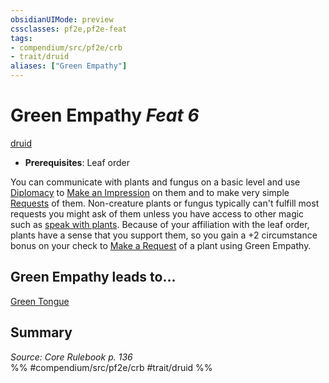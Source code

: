 ```yaml
---
obsidianUIMode: preview
cssclasses: pf2e,pf2e-feat
tags:
- compendium/src/pf2e/crb
- trait/druid
aliases: ["Green Empathy"]
---
```

# Green Empathy  *Feat 6*  
[druid](rules/traits/druid.md "Druid Class Trait")  

- **Prerequisites**: Leaf order

You can communicate with plants and fungus on a basic level and use [Diplomacy](compendium/skills.md#Diplomacy) to [Make an Impression](rules/actions/make-an-impression.md) on them and to make very simple [Requests](rules/actions/request.md) of them. Non-creature plants or fungus typically can't fulfill most requests you might ask of them unless you have access to other magic such as [speak with plants](compendium/spells/speak-with-plants.md). Because of your affiliation with the leaf order, plants have a sense that you support them, so you gain a +2 circumstance bonus on your check to [Make a Request](rules/actions/request.md) of a plant using Green Empathy.

## Green Empathy leads to...

[Green Tongue](compendium/feats/green-tongue.md)

## Summary

*Source: Core Rulebook p. 136*  
%% #compendium/src/pf2e/crb #trait/druid %%